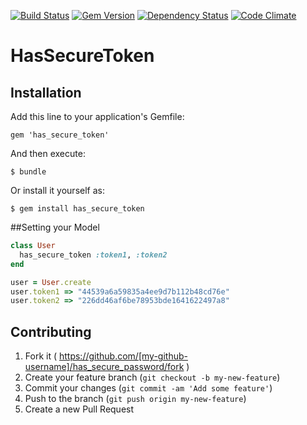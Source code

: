 [![Build Status](https://travis-ci.org/robertomiranda/has_secure_token.png)](https://travis-ci.org/robertomiranda/has_secure_token)
[![Gem Version](https://badge.fury.io/rb/has_secure_token.svg)](http://badge.fury.io/rb/has_secure_token)
[![Dependency Status](https://gemnasium.com/robertomiranda/has_secure_token.svg)](https://gemnasium.com/robertomiranda/has_secure_token)
[![Code Climate](https://codeclimate.com/github/robertomiranda/has_secure_token/badges/gpa.svg)](https://codeclimate.com/github/robertomiranda/has_secure_token)

# HasSecureToken

## Installation

Add this line to your application's Gemfile:

    gem 'has_secure_token'

And then execute:

    $ bundle

Or install it yourself as:

    $ gem install has_secure_token

##Setting your Model

```ruby
class User
  has_secure_token :token1, :token2
end

user = User.create
user.token1 => "44539a6a59835a4ee9d7b112b48cd76e"
user.token2 => "226dd46af6be78953bde1641622497a8"
```

## Contributing

1. Fork it ( https://github.com/[my-github-username]/has_secure_password/fork )
2. Create your feature branch (`git checkout -b my-new-feature`)
3. Commit your changes (`git commit -am 'Add some feature'`)
4. Push to the branch (`git push origin my-new-feature`)
5. Create a new Pull Request
